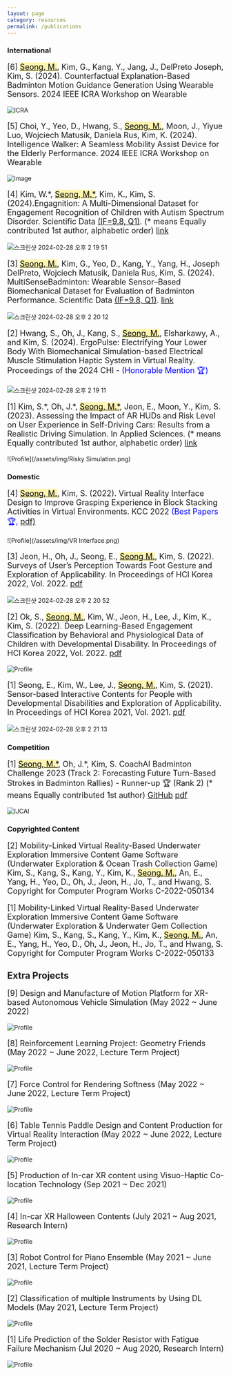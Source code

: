 ```yaml
---
layout: page
category: resources
permalink: /publications
---
```


### International

<div style="font-size: 18px;"><p> 
[6] <mark style='background-color: #fff5b1'><u>Seong, M.</u></mark>, Kim, G., Kang, Y., Jang, J., DelPreto Joseph, Kim, S. (2024). Counterfactual Explanation-Based Badminton Motion Guidance Generation Using Wearable Sensors. 2024 IEEE ICRA Workshop on Wearable  </p></div>
  
![ICRA](https://github.com/dailyminiii/dailyminiii.github.io/assets/79134282/d6c8e886-6c06-42d8-8907-e5f9a7dfaabf)


<div style="font-size: 18px;"><p>  
[5] Choi, Y., Yeo, D., Hwang, S., <mark style='background-color: #fff5b1'><u>Seong, M.</u></mark>, Moon, J., Yiyue Luo, Wojciech Matusik, Daniela Rus, Kim, K. (2024). Intelligence Walker: A Seamless Mobility Assist Device for the Elderly Performance. 2024 IEEE ICRA Workshop on Wearable  </p></div>

![image](https://github.com/dailyminiii/dailyminiii.github.io/assets/79134282/4b2c31e4-f5d4-49b9-a33a-cda3cf6cc858)


<div style="font-size: 18px;"><p> 
[4] Kim, W.*, <mark style='background-color: #fff5b1'><u>Seong, M.*</u></mark>, Kim, K.,  Kim, S. (2024).Engagnition: A Multi-Dimensional Dataset for Engagement Recognition of Children with Autism Spectrum Disorder. Scientific Data <u>(IF=9.8, Q1)</u>. (* means Equally contributed 1st author, alphabetic order) <a href="https://www.nature.com/articles/s41597-024-03132-3">link</a></p></div>
  

![스크린샷 2024-02-28 오후 2 19 51](https://github.com/dailyminiii/dailyminiii.github.io/assets/79134282/550f417d-2317-4b43-87d1-78f50df2751e)


<div style="font-size: 18px;"><p>  
[3] <mark style='background-color: #fff5b1'><u>Seong, M.</u></mark>, Kim, G., Yeo, D., Kang, Y., Yang, H., Joseph DelPreto, Wojciech Matusik, Daniela Rus, Kim, S. (2024). MultiSenseBadminton: Wearable Sensor–Based Biomechanical Dataset for Evaluation of Badminton Performance. Scientific Data <u>(IF=9.8, Q1)</u>. <a href="https://www.nature.com/articles/s41597-024-03144-z">link</a></p></div>



![스크린샷 2024-02-28 오후 2 20 12](https://github.com/dailyminiii/dailyminiii.github.io/assets/79134282/f0aad0b2-9393-4e4f-9528-2d6e895573f7)

<div style="font-size: 18px;"><p>   
[2] Hwang, S., Oh, J., Kang, S., <mark style='background-color: #fff5b1'><u>Seong, M.</u></mark>, Elsharkawy, A., and Kim, S. (2024). ErgoPulse: Electrifying Your Lower Body With Biomechanical Simulation-based Electrical Muscle Stimulation Haptic System in Virtual Reality. Proceedings of the 2024 CHI - <span style="color: blue;">(Honorable Mention 🏆)</span>
</p></div>

![스크린샷 2024-02-28 오후 2 19 11](https://github.com/dailyminiii/dailyminiii.github.io/assets/79134282/826d5649-ac96-4a59-a7a8-937b9a02c303)

<div style="font-size: 18px;"><p>   
[1] Kim, S.*, Oh, J.*, <mark style='background-color: #fff5b1'><u>Seong, M.*</u></mark>, Jeon, E., Moon, Y., Kim, S. (2023). Assessing the Impact of AR HUDs and Risk Level on User Experience in Self-Driving Cars: Results from a Realistic Driving Simulation. In Applied Sciences. (* means Equally contributed 1st author, alphabetic order) <a href="https://www.mdpi.com/2076-3417/13/8/4952">link</a>
</p></div>

![Profile](/assets/img/Risky Simulation.png)

### Domestic

<div style="font-size: 18px;"><p>
[4] <mark style='background-color: #fff5b1'><u>Seong, M.</u></mark>, Kim, S. (2022). Virtual Reality Interface Design to Improve Grasping Experience in Block Stacking Activities in Virtual Environments. KCC 2022 <span style="color: blue;">(Best Papers 🏆,</span> <a href="https://www.dbpia.co.kr/pdf/pdfView.do?nodeId=NODE11113699&googleIPSandBox=false&mark=0&ipRange=false&accessgl=Y&language=ko_KR&hasTopBanner=true"> pdf)</a>
</p></div>

![Profile](/assets/img/VR Interface.png)

<div style="font-size: 18px;"><p>
[3] Jeon, H., Oh, J., Seong, E., <mark style='background-color: #fff5b1'><u>Seong M.</u></mark>, Kim, S. (2022). Surveys of User’s Perception Towards Foot Gesture and Exploration of Applicability. In Proceedings of HCI Korea 2022, Vol. 2022. <a href="https://www.dbpia.co.kr/journal/articleDetail?nodeId=NODE11043851">pdf</a>
</p></div>

![스크린샷 2024-02-28 오후 2 20 52](https://github.com/dailyminiii/dailyminiii.github.io/assets/79134282/81d40462-df38-4b5a-9b46-e3800524ccf8)

<div style="font-size: 18px;"><p>
[2] Ok, S., <mark style='background-color: #fff5b1'><u>Seong, M.</u></mark>, Kim, W., Jeon, H., Lee, J., Kim, K.,  Kim, S. (2022). Deep Learning-Based Engagement Classification by Behavioral and Physiological Data of Children with Developmental Disability. In Proceedings of HCI Korea 2022, Vol. 2022. <a href="https://www.dbpia.co.kr/journal/articleDetail?nodeId=NODE11043877">pdf</a>
</p></div>

![Profile](/assets/img/DL.png)

<div style="font-size: 18px;"><p>
[1] Seong, E., Kim, W., Lee, J., <mark style='background-color: #fff5b1'><u>Seong, M.</u></mark>, Kim, S. (2021). Sensor-based Interactive Contents for People with Developmental Disabilities and Exploration of Applicability. In Proceedings of HCI Korea 2021, Vol. 2021. <a href="https://www.dbpia.co.kr/journal/articleDetail?nodeId=NODE10530281">pdf</a>
</p></div>

![스크린샷 2024-02-28 오후 2 21 13](https://github.com/dailyminiii/dailyminiii.github.io/assets/79134282/cdb979aa-680a-42b0-8579-645bec3b1fd8)


### Competition
<div style="font-size: 18px;"><p>
[1] <mark style='background-color: #fff5b1'><u>Seong, M.*</u></mark>, Oh, J.*, Kim, S. CoachAI Badminton Challenge 2023 (Track 2: Forecasting Future Turn-Based Strokes in Badminton Rallies) - Runner-up 🏆 (Rank 2) (* means Equally contributed 1st author)  <a href="https://github.com/stan5dard/IJCAI-CoachAI-Challenge-2023/tree/main">GitHub</a> <a href="https://arxiv.org/abs/2307.08262">pdf</a>
</p></div>

![IJCAI](https://github.com/dailyminiii/dailyminiii.github.io/assets/79134282/52e4a8b2-a50f-4d52-949a-ec4361fc658a)


### Copyrighted Content

<div style="font-size: 18px;"><p>
[2] Mobility-Linked Virtual Reality-Based Underwater Exploration Immersive Content Game Software (Underwater Exploration & Ocean Trash Collection Game)
Kim, S., Kang, S., Kang, Y., Kim, K., <mark style='background-color: #fff5b1'><u>Seong, M.</u></mark>, An, E., Yang, H., Yeo, D., Oh, J., Jeon, H., Jo, T., and Hwang, S.
Copyright for Computer Program Works C-2022-050134
</p></div>

<div style="font-size: 18px;"><p>
[1] Mobility-Linked Virtual Reality-Based Underwater Exploration Immersive Content Game Software (Underwater Exploration & Underwater Gem Collection Game)
Kim, S., Kang, S., Kang, Y., Kim, K., <mark style='background-color: #fff5b1'><u>Seong, M.</u></mark>, An, E., Yang, H., Yeo, D., Oh, J., Jeon, H., Jo, T., and Hwang, S.
Copyright for Computer Program Works C-2022-050133
</p></div>

## Extra Projects

<div style="font-size: 18px;"><p>
[9] Design and Manufacture of Motion Platform for XR-based Autonomous Vehicle Simulation (May 2022 ~ June 2022)
</p></div>

![Profile](/assets/img/MotionSimulator.jpg)

<div style="font-size: 18px;"><p>
[8] Reinforcement Learning Project: Geometry Friends (May 2022 ~ June 2022, Lecture Term Project)
</p></div>

![Profile](/assets/img/RL.png)

<div style="font-size: 18px;"><p>
[7] Force Control for Rendering Softness (May 2022 ~ June 2022, Lecture Term Project)
</p></div>

![Profile](/assets/img/RobotControl.png)

<div style="font-size: 18px;"><p>
[6] Table Tennis Paddle Design and Content Production for Virtual Reality Interaction (May 2022 ~ June 2022, Lecture Term Project)
</p></div>

![Profile](/assets/img/VRTableTennis.png)

<div style="font-size: 18px;"><p>
[5] Production of In-car XR content using Visuo-Haptic Co-location Technology (Sep 2021 ~ Dec 2021)
</p></div>

![Profile](/assets/img/SR.gif)

<div style="font-size: 18px;"><p>
[4] In-car XR Halloween Contents (July 2021 ~ Aug 2021, Research Intern)
</p></div>

![Profile](/assets/img/XRcontents.gif)

<div style="font-size: 18px;"><p>
[3] Robot Control for Piano Ensemble (May 2021 ~ June 2021, Lecture Term Project)
</p></div>

![Profile](/assets/img/robotpiano.gif)

<div style="font-size: 18px;"><p>
[2] Classification of multiple Instruments by Using DL Models (May 2021, Lecture Term Project)
</p></div>

![Profile](/assets/img/DeepLearning.png)

<div style="font-size: 18px;"><p>
[1] Life Prediction of the Solder Resistor with Fatigue Failure Mechanism (Jul 2020 ~ Aug 2020, Research Intern)
</p></div>

![Profile](/assets/img/solder.jpg)

